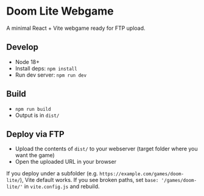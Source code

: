 # Doom Lite Webgame

A minimal React + Vite webgame ready for FTP upload.

## Develop

- Node 18+
- Install deps: `npm install`
- Run dev server: `npm run dev`

## Build

- `npm run build`
- Output is in `dist/`

## Deploy via FTP

- Upload the contents of `dist/` to your webserver (target folder where you want the game)
- Open the uploaded URL in your browser

If you deploy under a subfolder (e.g. `https://example.com/games/doom-lite/`), Vite default works. If you see broken paths, set `base: '/games/doom-lite/'` in `vite.config.js` and rebuild.
